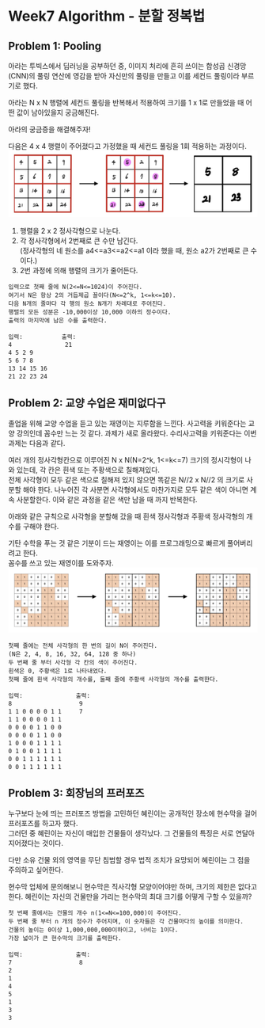 # Week7 Algorithm - 분할 정복법

## Problem 1: Pooling

아라는 투빅스에서 딥러닝을 공부하던 중, 이미지 처리에 흔히 쓰이는 합성곱 신경망(CNN)의 풀링 연산에 영감을 받아 자신만의 풀링을 만들고 이를 세컨드 풀링이라 부르기로 했다.

아라는 N x N 행렬에 세컨드 풀링을 반복해서 적용하여 크기를 1 x 1로 만들었을 때 어떤 값이 남아있을지 궁금해진다.

아라의 궁금증을 해결해주자!

다음은 4 x 4 행렬이 주어졌다고 가정했을 때 세컨드 풀링을 1회 적용하는 과정이다.
 ![alt-text](problem1.jpg)
1. 행렬을 2 x 2 정사각형으로 나눈다.
2. 각 정사각형에서 2번째로 큰 수만 남긴다.  
    (정사각형의 네 원소를 a4<=a3<=a2<=a1 이라 했을 때, 원소 a2가 2번째로 큰 수이다.)
3. 2번 과정에 의해 행렬의 크기가 줄어든다.      
```
입력으로 첫째 줄에 N(2<=N<=1024)이 주어진다.
여기서 N은 항상 2의 거듭제곱 꼴이다(N<=2^k, 1<=k<=10).
다음 N개의 줄마다 각 행의 원소 N개가 차례대로 주어진다. 
행렬의 모든 성분은 -10,000이상 10,000 이하의 정수이다. 
출력의 마지막에 남은 수를 출력한다. 

입력:           출력:   
4               21  
4 5 2 9 
5 6 7 8 
13 14 15 16 
21 22 23 24 
```

## Problem 2: 교양 수업은 재미없다구

졸업을 위해 교양 수업을 듣고 있는 재영이는 지루함을 느낀다. 사고력을 키워준다는 교양 강의인데 꼼수만 느는 것 같다. 과제가 새로 올라왔다. 수리사고력을 키워준다는 이번 과제는 다음과 같다.       

여러 개의 정사각형칸으로 이루어진 N x N(N=2^k, 1<=k<=7) 크기의 정시각형이 나와 있는데, 각 칸은 흰색 또는 주황색으로 칠해져있다.       
전체 사각형이 모두 같은 색으로 칠해져 있지 않으면 똑같은 N//2 x N//2 의 크기로 사분할 해야 한다. 나누어진 각 사분면 사각형에서도 마찬가지로 모두 같은 색이 아니면 계속 사분할한다. 이와 같은 과정을 같은 색만 남을 때 까지 반복한다.      

아래와 같은 규칙으로 사각형을 분할해 갔을 때 흰색 정사각형과 주황색 정사각형의 개수를 구해야 한다.  

기탄 수학을 푸는 것 같은 기분이 드는 재영이는 이를 프로그래밍으로 빠르게 풀어버리려고 한다.     
꼼수를 쓰고 있는 재영이를 도와주자. 
![alt-text](problem2.jpg)
~~~
첫째 줄에는 전체 사각형의 한 변의 길이 N이 주어진다.
(N은 2, 4, 8, 16, 32, 64, 128 중 하나)
두 번째 줄 부터 사각형 각 칸의 색이 주어진다. 
흰색은 0, 주황색은 1로 나타내었다. 
첫째 줄에 흰색 사각형의 개수를, 둘째 줄에 주황색 사각형의 개수를 출력한다. 

입력:               출력:
8                   9
1 1 0 0 0 0 1 1     7
1 1 0 0 0 0 1 1
0 0 0 0 1 1 0 0 
0 0 0 0 1 1 0 0 
1 0 0 0 1 1 1 1
0 1 0 0 1 1 1 1
0 0 1 1 1 1 1 1
0 0 1 1 1 1 1 1
~~~

## Problem 3: 회장님의 프러포즈

누구보다 눈에 띄는 프러포즈 방법을 고민하던 혜린이는 공개적인 장소에 현수막을 걸어 프러포즈를 하고자 했다.      
그러던 중 혜린이는 자신이 매입한 건물들이 생각났다. 그 건물들의 특징은 서로 연달아 지어졌다는 것이다.   

다만 소유 건물 외의 영역을 무단 침범할 경우 법적 조치가 요망되어 혜린이는 그 점을 주의하고 싶어한다.    

현수막 업체에 문의해보니 현수막은 직사각형 모양이어야만 하며, 크기의 제한은 없다고 한다. 혜린이는 자신의 건물만을 가리는 현수막의 최대 크기를 어떻게 구할 수 있을까?

~~~
첫 번째 줄에서는 건물의 개수 n(1<=N<=100,000)이 주어진다.   
두 번째 줄 부터 n 개의 정수가 주어지며, 이 숫자들은 각 건물마다의 높이를 의미한다.
건물의 높이는 0이상 1,000,000,000이하이고, 너비는 1이다. 
가장 넓이가 큰 현수막의 크기를 출력한다.    

입력:               출력: 
7                   8
2
1
4
5
1
3
3
~~~
